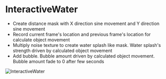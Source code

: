 # InteractiveWater
- Create distance mask with X direction sine movement and Y direction sine movement
- Record current frame's location and previous frame's location for calculate object movement
- Multiply noise texture to create water splash like mask. Water splash's strength driven by calculated object movement
- Add bubble. Bubble amount driven by calculated object movement. Bubble amount fade to 0 after few seconds
 
![InteractiveWater](https://github.com/user-attachments/assets/7569ea89-d388-4fbe-873c-10343c82eb89)
